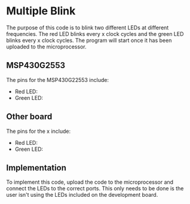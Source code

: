 # Multiple Blink
The purpose of this code is to blink two different LEDs at different frequencies. The red LED blinks every x clock cycles and the green LED blinks every x clock cycles. The program will start once it has been uploaded to the microprocessor.

## MSP430G2553
The pins for the MSP430G22553 include:
* Red LED: 
* Green LED:

## Other board
The pins for the x include:
* Red LED:
* Green LED:

## Implementation
To implement this code, upload the code to the microprocessor and connect the LEDs to the correct ports. This only needs to be done is the user isn't using the LEDs included on the development board.
